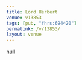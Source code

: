 ```yaml
---
title: Lord Herbert
venue: v13853
tags: [pub, "fhrs:694420"]
permalink: /v/13853/
layout: venue
---
```

null